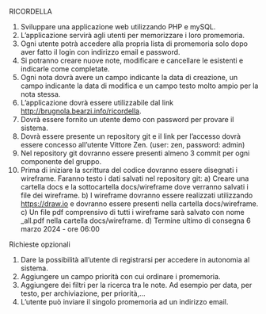 RICORDELLA
1. Sviluppare una applicazione web utilizzando PHP e mySQL.
2. L’applicazione servirà agli utenti per memorizzare i loro promemoria.
3. Ogni utente potrà accedere alla propria lista di promemoria solo dopo aver fatto il login con indirizzo email e password.
4. Si potranno creare nuove note, modificare e cancellare le esistenti e indicarle come completate.
5. Ogni nota dovrà avere un campo indicante la data di creazione, un campo indicante la data
di modifica e un campo testo molto ampio per la nota stessa.
6. L’applicazione dovrà essere utilizzabile dal link http://brugnola.bearzi.info/ricordella.
7. Dovrà essere fornito un utente demo con password per provare il sistema.
8. Dovrà essere presente un repository git e il link per l’accesso dovrà essere concesso all’utente Vittore Zen. (user: zen, password: admin)
9. Nel repository git dovranno essere presenti almeno 3 commit per ogni componente del gruppo.
10. Prima di iniziare la scrittura del codice dovranno essere disegnati i wireframe. Faranno testo i dati salvati nel repository git:
  a) Creare una cartella docs e la sottocartella docs/wireframe dove verranno salvati i file dei wireframe.
  b) I wireframe dovranno essere realizzati utilizzando https://draw.io e dovranno essere presenti nella cartella docs/wireframe.
  c) Un file pdf comprensivo di tutti i wireframe sarà salvato con nome _all.pdf nella cartella docs/wireframe.
  d) Termine ultimo di consegna 6 marzo 2024 - ore 06:00

Richieste opzionali
1. Dare la possibilità all’utente di registrarsi per accedere in autonomia al sistema.
2. Aggiungere un campo priorità con cui ordinare i promemoria.
3. Aggiungere dei filtri per la ricerca tra le note. Ad esempio per data, per testo, per
archiviazione, per priorità,...
4. L’utente può inviare il singolo promemoria ad un indirizzo email.
